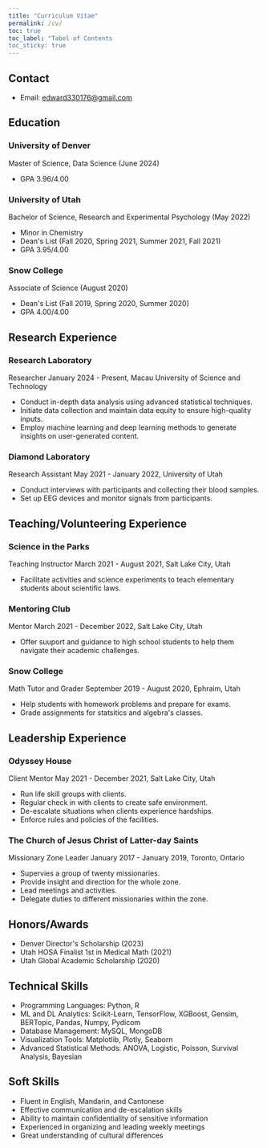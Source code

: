 ```yaml
---
title: "Curriculum Vitae"
permalink: /cv/
toc: true
toc_label: "Tabel of Contents
toc_sticky: true
---
```


## Contact
- Email: [edward330176@gmail.com]()

## Education
### University of Denver
Master of Science, Data Science (June 2024)
- GPA 3.96/4.00

### University of Utah
Bachelor of Science, Research and Experimental Psychology (May 2022)
- Minor in Chemistry
- Dean's List (Fall 2020, Spring 2021, Summer 2021, Fall 2021)
- GPA 3.95/4.00

### Snow College
Associate of Science (August 2020)
- Dean's List (Fall 2019, Spring 2020, Summer 2020)
- GPA 4.00/4.00

## Research Experience
### Research Laboratory
Researcher
January 2024 - Present, Macau University of Science and Technology
- Conduct in-depth data analysis using advanced statistical techniques.
- Initiate data collection and maintain data equity to ensure high-quality inputs.
- Employ machine learning and deep learning methods to generate insights on user-generated content.

### Diamond Laboratory
Research Assistant
May 2021 - January 2022, University of Utah
- Conduct interviews with participants and collecting their blood samples.
- Set up EEG devices and monitor signals from participants.

## Teaching/Volunteering Experience
### Science in the Parks
Teaching Instructor
March 2021 - August 2021, Salt Lake City, Utah
- Facilitate activities and science experiments to teach elementary students about scientific laws.

### Mentoring Club
Mentor
March 2021 - December 2022, Salt Lake City, Utah
- Offer suuport and guidance to high school students to help them navigate their academic challenges.

### Snow College
Math Tutor and Grader
September 2019 - August 2020, Ephraim, Utah
- Help students with homework problems and prepare for exams.
- Grade assignments for statsitics and algebra's classes.

## Leadership Experience
### Odyssey House
Client Mentor
May 2021 - December 2021, Salt Lake City, Utah
- Run life skill groups with clients.
- Regular check in with clients to create safe environment.
- De-escalate situations when clients experience hardships.
- Enforce rules and policies of the facilities.

### The Church of Jesus Christ of Latter-day Saints
Missionary Zone Leader
January 2017 - January 2019, Toronto, Ontario
- Supervies a group of twenty missionaries.
- Provide insight and direction for the whole zone.
- Lead meetings and activities.
- Delegate duties to different missionaries within the zone.

## Honors/Awards
- Denver Director's Scholarship (2023)
- Utah HOSA Finalist 1st in Medical Math (2021)
- Utah Global Academic Scholarship (2020)

## Technical Skills
- Programming Languages: Python, R
- ML and DL Analytics: Scikit-Learn, TensorFlow, XGBoost, Gensim, BERTopic, Pandas, Numpy, Pydicom
- Database Management: MySQL, MongoDB
- Visualization Tools: Matplotlib, Plotly, Seaborn
- Advanced Statistical Methods: ANOVA, Logistic, Poisson, Survival Analysis, Bayesian

## Soft Skills
- Fluent in English, Mandarin, and Cantonese
- Effective communication and de-escalation skills
- Ability to maintain confidentiality of sensitive information
- Experienced in organizing and leading weekly meetings
- Great understanding of cultural differences

